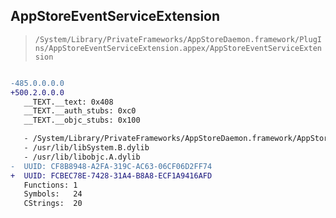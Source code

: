 ## AppStoreEventServiceExtension

> `/System/Library/PrivateFrameworks/AppStoreDaemon.framework/PlugIns/AppStoreEventServiceExtension.appex/AppStoreEventServiceExtension`

```diff

-485.0.0.0.0
+500.2.0.0.0
   __TEXT.__text: 0x408
   __TEXT.__auth_stubs: 0xc0
   __TEXT.__objc_stubs: 0x100

   - /System/Library/PrivateFrameworks/AppStoreDaemon.framework/AppStoreDaemon
   - /usr/lib/libSystem.B.dylib
   - /usr/lib/libobjc.A.dylib
-  UUID: CF8B8948-A2FA-319C-AC63-06CF06D2FF74
+  UUID: FCBEC78E-7428-31A4-B8A8-ECF1A9416AFD
   Functions: 1
   Symbols:   24
   CStrings:  20

```
